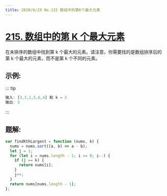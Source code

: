 ```yaml
---
title: 2020/6/29 No.215 数组中的第K个最大元素
---
```


# [215. 数组中的第 K 个最大元素](https://leetcode-cn.com/problems/kth-largest-element-in-an-array/)

在未排序的数组中找到第 k 个最大的元素。请注意，你需要找的是数组排序后的第 k 个最大的元素，而不是第 k 个不同的元素。

## 示例:

::: tip

```js
输入: [3,2,1,5,6,4] 和 k = 2
输出: 5
```

:::

## 题解:

```js
var findKthLargest = function (nums, k) {
  nums = nums.sort((a, b) => a - b);
  let j = 1;
  for (let i = nums.length - 1; i >= 0; i--) {
    if (j == k) {
      return nums[i];
    }
    j++;
  }
  return nums[nums.length - 1];
};
```
